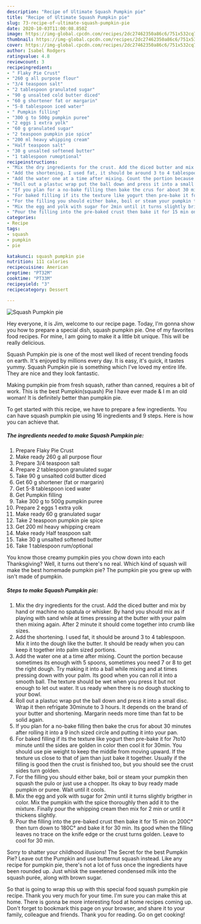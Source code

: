 ```yaml
---
description: "Recipe of Ultimate Squash Pumpkin pie"
title: "Recipe of Ultimate Squash Pumpkin pie"
slug: 73-recipe-of-ultimate-squash-pumpkin-pie
date: 2020-10-03T11:00:08.850Z
image: https://img-global.cpcdn.com/recipes/2dc27462350a86c6/751x532cq70/squash-pumpkin-pie-recipe-main-photo.jpg
thumbnail: https://img-global.cpcdn.com/recipes/2dc27462350a86c6/751x532cq70/squash-pumpkin-pie-recipe-main-photo.jpg
cover: https://img-global.cpcdn.com/recipes/2dc27462350a86c6/751x532cq70/squash-pumpkin-pie-recipe-main-photo.jpg
author: Isabel Rodgers
ratingvalue: 4.8
reviewcount: 3
recipeingredient:
- " Flaky Pie Crust"
- "260 g all purpose flour"
- "3/4 teaspoon salt"
- "2 tablespoon granulated sugar"
- "90 g unsalted cold butter diced"
- "60 g shortener fat or margarin"
- "5-8 tablespoon iced water"
- " Pumpkin filling"
- "300 g to 500g pumpkin puree"
- "2 eggs 1 extra yolk"
- "60 g granulated sugar"
- "2 teaspoon pumpkin pie spice"
- "200 ml heavy whipping cream"
- "Half teaspoon salt"
- "30 g unsalted softened butter"
- "1 tablespoon rumoptional"
recipeinstructions:
- "Mix the dry ingredients for the crust. Add the diced butter and mix by hand or machine no spatula or whisker. By hand you should mix as if playing with sand while at times pressing at the butter with your palm then mixing again. After 2 minute it should come together into crumb like sizes."
- "Add the shortening. I used fat, it should be around 3 to 4 tablespoon. Mix it into the dough like the butter. It should be ready when you can keep it together into palm sized portions."
- "Add the water one at a time after mixing. Count the portion because sometimes its enough with 5 spoons, sometimes you need 7 or 8 to get the right dough. Try making it into a ball while mixing and at times pressing down with your palm. Its good when you can roll it into a smooth ball. The texture should be wet when you press it but not enough to let out water. It us ready when there is no dough stucking to your bowl."
- "Roll out a plastuc wrap put the ball down and press it into a small disc. Wrap it then refrigate 30minute to 3 hours. It depends on the brand of your butter and shortening. Margarin needs more time than fat to be solid again."
- "If you plan for a no-bake filling then bake the crus for about 30 minutes after rolling it into a 9 inch sized circle and putting it into your pan."
- "For baked filling if its the texture like yogurt then pre-bake it for 7to10 minute until the sides are golden in color then cool it for 30min. You should use pie weight to keep the middle from moving upward. If the texture us close to that of jam than just bake it together. Usually if the filling is good then the crust is finished too, but you should see the crust sides turn golden."
- "For the filling you should either bake, boil or steam your pumpkin then squash the pulo or just use a chopper. Its okay to buy ready made pumpkin or puree. Wait until it cools."
- "Mix the egg and yolk with sugar for 2min until it turns slightly brigther in color. Mix the pumpkin with the spice thoroughly then add it to the mixture. Finally pour the whipping cream then mix for 2 min or until it thickens slightly."
- "Pour the filling into the pre-baked crust then bake it for 15 min on 200C° then turn down to 180C° and bake it for 30 min. Its good when the filling leaves no trace on the knife edge or the crust turns golden. Leave to cool for 30 min."
categories:
- Recipe
tags:
- squash
- pumpkin
- pie

katakunci: squash pumpkin pie 
nutrition: 111 calories
recipecuisine: American
preptime: "PT32M"
cooktime: "PT33M"
recipeyield: "3"
recipecategory: Dessert

---
```



![Squash Pumpkin pie](https://img-global.cpcdn.com/recipes/2dc27462350a86c6/751x532cq70/squash-pumpkin-pie-recipe-main-photo.jpg)

Hey everyone, it is Jim, welcome to our recipe page. Today, I'm gonna show you how to prepare a special dish, squash pumpkin pie. One of my favorites food recipes. For mine, I am going to make it a little bit unique. This will be really delicious.

Squash Pumpkin pie is one of the most well liked of recent trending foods on earth. It's enjoyed by millions every day. It is easy, it's quick, it tastes yummy. Squash Pumpkin pie is something which I've loved my entire life. They are nice and they look fantastic.

Making pumpkin pie from fresh squash, rather than canned, requires a bit of work. This is the best Pumpkin(squash) Pie I have ever made &amp; I m an old woman! It is definitely better than pumpkin pie.


To get started with this recipe, we have to prepare a few ingredients. You can have squash pumpkin pie using 16 ingredients and 9 steps. Here is how you can achieve that.

<!--inarticleads1-->

##### The ingredients needed to make Squash Pumpkin pie:

1. Prepare  Flaky Pie Crust
1. Make ready 260 g all purpose flour
1. Prepare 3/4 teaspoon salt
1. Prepare 2 tablespoon granulated sugar
1. Take 90 g unsalted cold butter diced
1. Get 60 g shortener (fat or margarin)
1. Get 5-8 tablespoon iced water
1. Get  Pumpkin filling
1. Take 300 g to 500g pumpkin puree
1. Prepare 2 eggs 1 extra yolk
1. Make ready 60 g granulated sugar
1. Take 2 teaspoon pumpkin pie spice
1. Get 200 ml heavy whipping cream
1. Make ready Half teaspoon salt
1. Take 30 g unsalted softened butter
1. Take 1 tablespoon rum/optional


You know those creamy pumpkin pies you chow down into each Thanksgiving? Well, it turns out there&#39;s no real. Which kind of squash will make the best homemade pumpkin pie? The pumpkin pie you grew up with isn&#39;t made of pumpkin. 

<!--inarticleads2-->

##### Steps to make Squash Pumpkin pie:

1. Mix the dry ingredients for the crust. Add the diced butter and mix by hand or machine no spatula or whisker. By hand you should mix as if playing with sand while at times pressing at the butter with your palm then mixing again. After 2 minute it should come together into crumb like sizes.
1. Add the shortening. I used fat, it should be around 3 to 4 tablespoon. Mix it into the dough like the butter. It should be ready when you can keep it together into palm sized portions.
1. Add the water one at a time after mixing. Count the portion because sometimes its enough with 5 spoons, sometimes you need 7 or 8 to get the right dough. Try making it into a ball while mixing and at times pressing down with your palm. Its good when you can roll it into a smooth ball. The texture should be wet when you press it but not enough to let out water. It us ready when there is no dough stucking to your bowl.
1. Roll out a plastuc wrap put the ball down and press it into a small disc. Wrap it then refrigate 30minute to 3 hours. It depends on the brand of your butter and shortening. Margarin needs more time than fat to be solid again.
1. If you plan for a no-bake filling then bake the crus for about 30 minutes after rolling it into a 9 inch sized circle and putting it into your pan.
1. For baked filling if its the texture like yogurt then pre-bake it for 7to10 minute until the sides are golden in color then cool it for 30min. You should use pie weight to keep the middle from moving upward. If the texture us close to that of jam than just bake it together. Usually if the filling is good then the crust is finished too, but you should see the crust sides turn golden.
1. For the filling you should either bake, boil or steam your pumpkin then squash the pulo or just use a chopper. Its okay to buy ready made pumpkin or puree. Wait until it cools.
1. Mix the egg and yolk with sugar for 2min until it turns slightly brigther in color. Mix the pumpkin with the spice thoroughly then add it to the mixture. Finally pour the whipping cream then mix for 2 min or until it thickens slightly.
1. Pour the filling into the pre-baked crust then bake it for 15 min on 200C° then turn down to 180C° and bake it for 30 min. Its good when the filling leaves no trace on the knife edge or the crust turns golden. Leave to cool for 30 min.


Sorry to shatter your childhood illusions! The Secret for the best Pumpkin Pie? Leave out the Pumpkin and use butternut squash instead. Like any recipe for pumpkin pie, there&#39;s not a lot of fuss once the ingredients have been rounded up. Just whisk the sweetened condensed milk into the squash purée, along with brown sugar. 

So that is going to wrap this up with this special food squash pumpkin pie recipe. Thank you very much for your time. I'm sure you can make this at home. There is gonna be more interesting food at home recipes coming up. Don't forget to bookmark this page on your browser, and share it to your family, colleague and friends. Thank you for reading. Go on get cooking!
